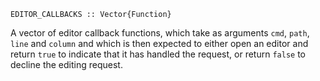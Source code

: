 ```
EDITOR_CALLBACKS :: Vector{Function}
```

A vector of editor callback functions, which take as arguments `cmd`, `path`, `line` and `column` and which is then expected to either open an editor and return `true` to indicate that it has handled the request, or return `false` to decline the editing request.
